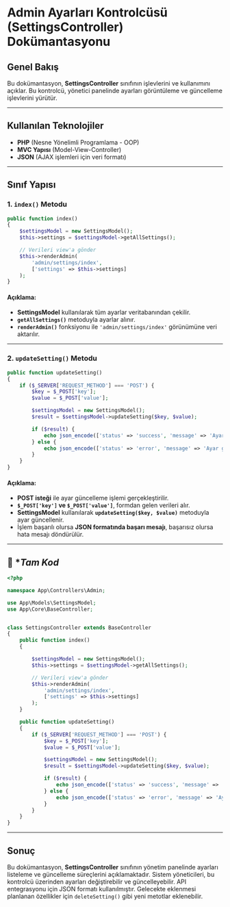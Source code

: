 # Admin Ayarları Kontrolcüsü (SettingsController) Dokümantasyonu

## Genel Bakış

Bu dokümantasyon, **SettingsController** sınıfının işlevlerini ve kullanımını açıklar.
Bu kontrolcü, yönetici panelinde ayarları görüntüleme ve güncelleme işlevlerini yürütür.

---

## Kullanılan Teknolojiler
- **PHP** (Nesne Yönelimli Programlama - OOP)
- **MVC Yapısı** (Model-View-Controller)
- **JSON** (AJAX işlemleri için veri formatı)

---

## Sınıf Yapısı

### **1. `index()` Metodu**

```php
public function index()
{
    $settingsModel = new SettingsModel();
    $this->settings = $settingsModel->getAllSettings();

    // Verileri view'a gönder
    $this->renderAdmin(
        'admin/settings/index',
        ['settings' => $this->settings]
    );
}
```

#### **Açıklama:**
- **SettingsModel** kullanılarak tüm ayarlar veritabanından çekilir.
- **`getAllSettings()`** metoduyla ayarlar alınır.
- **`renderAdmin()`** fonksiyonu ile `'admin/settings/index'` görünümüne veri aktarılır.

---

### **2. `updateSetting()` Metodu**

```php
public function updateSetting()
{
    if ($_SERVER['REQUEST_METHOD'] === 'POST') {
        $key = $_POST['key'];
        $value = $_POST['value'];

        $settingsModel = new SettingsModel();
        $result = $settingsModel->updateSetting($key, $value);

        if ($result) {
            echo json_encode(['status' => 'success', 'message' => 'Ayar başarıyla güncellendi.']);
        } else {
            echo json_encode(['status' => 'error', 'message' => 'Ayar güncellenirken bir hata oluştu.']);
        }
    }
}
```

#### **Açıklama:**
- **POST isteği** ile ayar güncelleme işlemi gerçekleştirilir.
- **`$_POST['key']` ve `$_POST['value']`**, formdan gelen verileri alır.
- **SettingsModel** kullanılarak **`updateSetting($key, $value)`** metoduyla ayar güncellenir.
- İşlem başarılı olursa **JSON formatında başarı mesajı**, başarısız olursa hata mesajı döndürülür.

---
## 📌 **Tam Kod*

```php
<?php

namespace App\Controllers\Admin;

use App\Models\SettingsModel;
use App\Core\BaseController;


class SettingsController extends BaseController
{
    public function index()
    {

        $settingsModel = new SettingsModel();
        $this->settings = $settingsModel->getAllSettings();

        // Verileri view'a gönder
        $this->renderAdmin(
            'admin/settings/index',
            ['settings' => $this->settings]
        );
    }

    public function updateSetting()
    {
        if ($_SERVER['REQUEST_METHOD'] === 'POST') {
            $key = $_POST['key'];
            $value = $_POST['value'];

            $settingsModel = new SettingsModel();
            $result = $settingsModel->updateSetting($key, $value);

            if ($result) {
                echo json_encode(['status' => 'success', 'message' => 'Ayar başarıyla güncellendi.']);
            } else {
                echo json_encode(['status' => 'error', 'message' => 'Ayar güncellenirken bir hata oluştu.']);
            }
        }
    }
}

```
---

## **Sonuç**

Bu dokümantasyon, **SettingsController** sınıfının yönetim panelinde ayarları listeleme ve güncelleme süreçlerini açıklamaktadır.
Sistem yöneticileri, bu kontrolcü üzerinden ayarları değiştirebilir ve güncelleyebilir. API entegrasyonu için JSON formatı kullanılmıştır.
Gelecekte eklenmesi planlanan özellikler için `deleteSetting()` gibi yeni metotlar eklenebilir.

